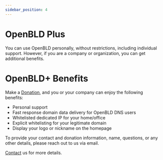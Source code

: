 ```yaml
---
sidebar_position: 4
---
```


# OpenBLD Plus

You can use OpenBLD personally, without restrictions, including individual support. However, if you are a company or organization, you can get additional benefits.

# OpenBLD+ Benefits

Make a [Donation](/docs/donation.md), and you or your company can enjoy the following benefits:

- Personal support
- Fast response domain data delivery for OpenBLD DNS users
- Whitelisted dedicated IP for your home/office
- Explicit whitelisting for your legitimate domain
- Display your logo or nickname on the homepage

To provide your contact and donation information, name, questions, or any other details, please reach out to us via email.

[Contact](/docs/contacts.md) us for more details.

